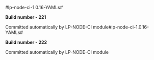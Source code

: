 #lp-node-ci-1.0.16-YAMLs#

**Build number - 221**

 Committed automatically by LP-NODE-CI module#lp-node-ci-1.0.16-YAMLs#

**Build number - 222**

 Committed automatically by LP-NODE-CI module